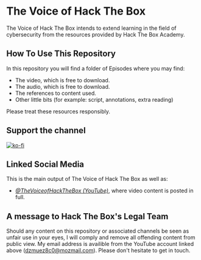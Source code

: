 # The Voice of Hack The Box

The Voice of Hack The Box intends to extend learning in the field of cybersecurity from the resources provided by Hack The Box Academy.

## How To Use This Repository

In this repository you will find a folder of Episodes where you may find:

- The video, which is free to download.
- The audio, which is free to download.
- The references to content used.
- Other little bits (for example: script, annotations, extra reading)

Please treat these resources responsibly.

## Support the channel

[![ko-fi](https://ko-fi.com/img/githubbutton_sm.svg)](https://ko-fi.com/N4N310UHLR)

## Linked Social Media

This is the main output of The Voice of Hack The Box as well as:

- *[@TheVoiceofHackTheBox (YouTube)](https://www.youtube.com/@TheVoiceofHackTheBox)*, where video content is posted in full.

## A message to Hack The Box's Legal Team

Should any content on this repository or associated channels be seen as unfair use in your eyes, I will comply and remove all offending content from public view.
My email address is availible from the YouTube account linked above (dzmuez8c0@mozmail.com). Please don't hesitate to get in touch.

